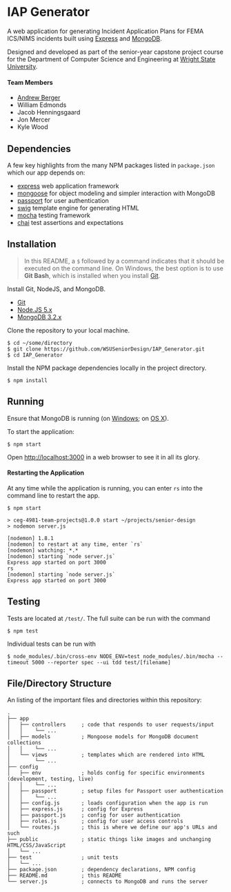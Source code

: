 # IAP Generator
A web application for generating Incident Application Plans for FEMA ICS/NIMS incidents built using 
[Express](http://expressjs.com/) and [MongoDB](https://www.mongodb.org/).

Designed and developed as part of the senior-year capstone project course for the Department of Computer 
Science and Engineering at [Wright State University](https://www.wright.edu/).

#### Team Members
- [Andrew Berger](http://andrewberger.net)
- William Edmonds
- Jacob Henningsgaard
- Jon Mercer
- Kyle Wood

## Dependencies
A few key highlights from the many NPM packages listed in `package.json` which our app depends on:

- [express](http://expressjs.com/) web application framework
- [mongoose](http://mongoosejs.com/) for object modeling and simpler interaction with MongoDB
- [passport](http://passportjs.org/) for user authentication
- [swig](https://paularmstrong.github.io/swig/) template engine for generating HTML
- [mocha](https://mochajs.org/) testing framework
- [chai](https://mochajs.org/) test assertions and expectations

## Installation
> In this README, a `$` followed by a command indicates that it should be executed on the command line. On Windows, 
> the best option is to use **Git Bash**, which is installed when you install [Git](https://git-scm.com/downloads).

Install Git, NodeJS, and MongoDB.
- [Git](https://git-scm.com/downloads)
- [Node.JS 5.x](https://nodejs.org/en/download/stable/)
- [MongoDB 3.2.x](https://www.mongodb.org/downloads)

Clone the repository to your local machine. 
```
$ cd ~/some/directory
$ git clone https://github.com/WSUSeniorDesign/IAP_Generator.git
$ cd IAP_Generator
```

Install the NPM package dependencies locally in the project directory.
```
$ npm install
```

## Running
Ensure that MongoDB is running (on 
[Windows](https://docs.mongodb.org/manual/tutorial/install-mongodb-on-windows/#run-mongodb-community-edition); 
on [OS X](https://docs.mongodb.org/manual/tutorial/install-mongodb-on-os-x/#run-mongodb)).

To start the application:

```
$ npm start
```

Open [http://localhost:3000](http://localhost:3000) in a web browser to see it in all its glory.

#### Restarting the Application
At any time while the application is running, you can enter `rs` into the command line to restart the app.

```
$ npm start

> ceg-4981-team-projects@1.0.0 start ~/projects/senior-design
> nodemon server.js

[nodemon] 1.8.1
[nodemon] to restart at any time, enter `rs`
[nodemon] watching: *.*
[nodemon] starting `node server.js`
Express app started on port 3000
rs
[nodemon] starting `node server.js`
Express app started on port 3000
```

## Testing
Tests are located at `/test/`. The full suite can be run with the command

```
$ npm test
```

Individual tests can be run with

```
$ node_modules/.bin/cross-env NODE_ENV=test node_modules/.bin/mocha --timeout 5000 --reporter spec --ui tdd test/[filename]
```

## File/Directory Structure
An listing of the important files and directories within this repository:

```
.
├── app
│   ├── controllers     ; code that responds to user requests/input
│   │    └── ...
│   ├── models          ; Mongoose models for MongoDB document collections
│   │    └── ...
│   └── views           ; templates which are rendered into HTML
│        └── ...
├── config
│   ├── env             ; holds config for specific environments (development, testing, live)
│   │    └── ...
│   ├── passport        ; setup files for Passport user authentication
│   │    └── ...
│   ├── config.js       ; loads configuration when the app is run
│   ├── express.js      ; config for Express
│   ├── passport.js     ; config for user authentication
│   ├── roles.js        ; config for user access controls
│   └── routes.js       ; this is where we define our app's URLs and such
├── public              ; static things like images and unchanging HTML/CSS/JavaScript
│   └── ...
├── test                ; unit tests
│   └── ...
├── package.json        ; dependency declarations, NPM config
├── README.md           ; this README
└── server.js           ; connects to MongoDB and runs the server
```